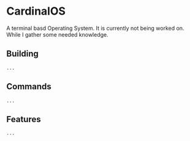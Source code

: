 # CardinalOS
A terminal basd Operating System.
It is currently not being worked on. While I gather some needed knowledge.
## Building
	...
## Commands
	...
## Features
	...
